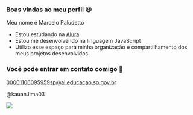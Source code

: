 ### Boas vindas ao meu perfil 😃
Meu nome é Marcelo Paludetto

- Estou estudando na [Alura](https://www.alura.com.br)
- Estou me desenvolvendo na linguagem JavaScript
- Utilizo esse espaço para minha organização e compartilhamento dos meus projetos desenvolvidos

### Você pode entrar em contato comigo 📨
00001106095959sp@al.educacao.sp.gov.br

@kauan.lima03

![](https://media1.tenor.com/m/0lcRtGPO8uAAAAAd/good.gif)
